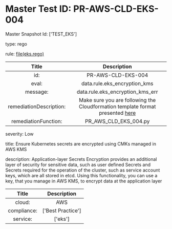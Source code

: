 



# Master Test ID: PR-AWS-CLD-EKS-004


Master Snapshot Id: ['TEST_EKS']

type: rego

rule: [file(eks.rego)]  
  
  
  
  

|Title|Description|
| :---: | :---: |
|id: |PR-AWS-CLD-EKS-004|
|eval: |data.rule.eks_encryption_kms|
|message: |data.rule.eks_encryption_kms_err|
|remediationDescription: |Make sure you are following the Cloudformation template format presented <a href='https://docs.aws.amazon.com/AWSCloudFormation/latest/UserGuide/aws-properties-eks-cluster-encryptionconfig.html#cfn-eks-cluster-encryptionconfig-provider' target='_blank'>here</a>|
|remediationFunction: |PR_AWS_CLD_EKS_004.py|


severity: Low

title: Ensure Kubernetes secrets are encrypted using CMKs managed in AWS KMS

description: Application-layer Secrets Encryption provides an additional layer of security for sensitive data, such as user defined Secrets and Secrets required for the operation of the cluster, such as service account keys, which are all stored in etcd. Using this functionality, you can use a key, that you manage in AWS KMS, to encrypt data at the application layer  
  
  

|Title|Description|
| :---: | :---: |
|cloud: |AWS|
|compliance: |['Best Practice']|
|service: |['eks']|



[file(eks.rego)]: https://github.com/prancer-io/prancer-compliance-test/tree/master/aws/cloud/eks.rego
